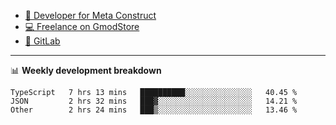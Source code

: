 - [🎈 Developer for Meta Construct](https://metastruct.net)
- [💻 Freelance on GmodStore](https://www.gmodstore.com/users/Tenrys)
- [🦊 GitLab](https://gitlab.com/Tenrys)

---

📊 **Weekly development breakdown**
<!--START_SECTION:waka-->

```text
TypeScript   7 hrs 13 mins   ██████████░░░░░░░░░░░░░░░   40.45 %
JSON         2 hrs 32 mins   ███▓░░░░░░░░░░░░░░░░░░░░░   14.21 %
Other        2 hrs 24 mins   ███▒░░░░░░░░░░░░░░░░░░░░░   13.46 %
```

<!--END_SECTION:waka-->
